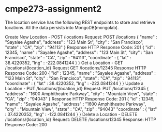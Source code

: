# cmpe273-assignment2
The location service has the following REST endpoints to store and retrieve locations. All the data persists into MongoDB(mongolab).

Create New Location - POST        /locations
Request:
POST /locations
{
   "name" : "Sayalee Agashe",
   "address" : "123 Main St",
   "city" : "San Francisco",
   "state" : "CA",
   "zip" : "94113"
}
Response
HTTP Response Code: 201
{
   "id" : 12345,
   "name" : "Sayalee Agashe",
   "address" : "123 Main St",
   "city" : "San Francisco",
   "state" : "CA",
   "zip" : "94113",
   "coordinate" : { 
      "lat" : 38.4220352,
     "lng" : -222.0841244
   }
}
Get a Location - GET        /locations/{location_id}
Request
GET /locations/12345
Response
HTTP Response Code: 200
{
   "id" : 12345,
   "name" : "Sayalee Agashe",
   "address" : "123 Main St",
   "city" : "San Francisco",
   "state" : "CA",
   "zip" : "94113",
   "coordinate" : { 
      "lat" : 38.4220352,
     "lng" : -222.0841244
   }
}
Update a Location - PUT /locations/{location_id}
Request:
PUT /locations/12345
{
   "address" : "1600 Amphitheatre Parkway",
   "city" : "Mountain View",
   "state" : "CA",
   "zip" : "94043"
}
Response
HTTP Response Code: 201
{
   "id" : 12345,
   "name" : "Sayalee Agashe",
   "address" : "1600 Amphitheatre Parkway",
   "city" : "Mountain View",
   "state" : "CA",
   "zip" : "94043"
   "coordinate" : { 
      "lat" : 37.4220352,
     "lng" : -122.0841244
   }
}
Delete a Location - DELETE /locations/{location_id}
        Request:
DELETE  /locations/12345
        Response:
HTTP Response Code: 200
